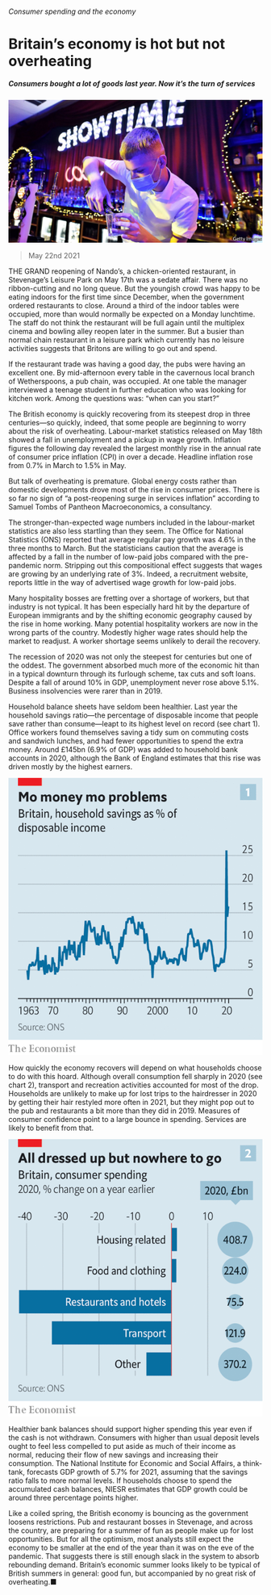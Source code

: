 ###### Consumer spending and the economy

# Britain’s economy is hot but not overheating 

##### Consumers bought a lot of goods last year. Now it’s the turn of services 

![image](images/20210522_BRP005_0.jpg) 

> May 22nd 2021 

THE GRAND reopening of Nando’s, a chicken-oriented restaurant, in Stevenage’s Leisure Park on May 17th was a sedate affair. There was no ribbon-cutting and no long queue. But the youngish crowd was happy to be eating indoors for the first time since December, when the government ordered restaurants to close. Around a third of the indoor tables were occupied, more than would normally be expected on a Monday lunchtime. The staff do not think the restaurant will be full again until the multiplex cinema and bowling alley reopen later in the summer. But a busier than normal chain restaurant in a leisure park which currently has no leisure activities suggests that Britons are willing to go out and spend.

If the restaurant trade was having a good day, the pubs were having an excellent one. By mid-afternoon every table in the cavernous local branch of Wetherspoons, a pub chain, was occupied. At one table the manager interviewed a teenage student in further education who was looking for kitchen work. Among the questions was: “when can you start?”


The British economy is quickly recovering from its steepest drop in three centuries—so quickly, indeed, that some people are beginning to worry about the risk of overheating. Labour-market statistics released on May 18th showed a fall in unemployment and a pickup in wage growth. Inflation figures the following day revealed the largest monthly rise in the annual rate of consumer price inflation (CPI) in over a decade. Headline inflation rose from 0.7% in March to 1.5% in May.

But talk of overheating is premature. Global energy costs rather than domestic developments drove most of the rise in consumer prices. There is so far no sign of “a post-reopening surge in services inflation” according to Samuel Tombs of Pantheon Macroeconomics, a consultancy.

The stronger-than-expected wage numbers included in the labour-market statistics are also less startling than they seem. The Office for National Statistics (ONS) reported that average regular pay growth was 4.6% in the three months to March. But the statisticians caution that the average is affected by a fall in the number of low-paid jobs compared with the pre-pandemic norm. Stripping out this compositional effect suggests that wages are growing by an underlying rate of 3%. Indeed, a recruitment website, reports little in the way of advertised wage growth for low-paid jobs.

Many hospitality bosses are fretting over a shortage of workers, but that industry is not typical. It has been especially hard hit by the departure of European immigrants and by the shifting economic geography caused by the rise in home working. Many potential hospitality workers are now in the wrong parts of the country. Modestly higher wage rates should help the market to readjust. A worker shortage seems unlikely to derail the recovery.

The recession of 2020 was not only the steepest for centuries but one of the oddest. The government absorbed much more of the economic hit than in a typical downturn through its furlough scheme, tax cuts and soft loans. Despite a fall of around 10% in GDP, unemployment never rose above 5.1%. Business insolvencies were rarer than in 2019.

Household balance sheets have seldom been healthier. Last year the household savings ratio—the percentage of disposable income that people save rather than consume—leapt to its highest level on record (see chart 1). Office workers found themselves saving a tidy sum on commuting costs and sandwich lunches, and had fewer opportunities to spend the extra money. Around £145bn (6.9% of GDP) was added to household bank accounts in 2020, although the Bank of England estimates that this rise was driven mostly by the highest earners.

![image](images/20210522_BRC299.png) 


How quickly the economy recovers will depend on what households choose to do with this hoard. Although overall consumption fell sharply in 2020 (see chart 2), transport and recreation activities accounted for most of the drop. Households are unlikely to make up for lost trips to the hairdresser in 2020 by getting their hair restyled more often in 2021, but they might pop out to the pub and restaurants a bit more than they did in 2019. Measures of consumer confidence point to a large bounce in spending. Services are likely to benefit from that.

![image](images/20210522_BRC319.png) 


Healthier bank balances should support higher spending this year even if the cash is not withdrawn. Consumers with higher than usual deposit levels ought to feel less compelled to put aside as much of their income as normal, reducing their flow of new savings and increasing their consumption. The National Institute for Economic and Social Affairs, a think-tank, forecasts GDP growth of 5.7% for 2021, assuming that the savings ratio falls to more normal levels. If households choose to spend the accumulated cash balances, NIESR estimates that GDP growth could be around three percentage points higher.

Like a coiled spring, the British economy is bouncing as the government loosens restrictions. Pub and restaurant bosses in Stevenage, and across the country, are preparing for a summer of fun as people make up for lost opportunities. But for all the optimism, most analysts still expect the economy to be smaller at the end of the year than it was on the eve of the pandemic. That suggests there is still enough slack in the system to absorb rebounding demand. Britain’s economic summer looks likely to be typical of British summers in general: good fun, but accompanied by no great risk of overheating.■

